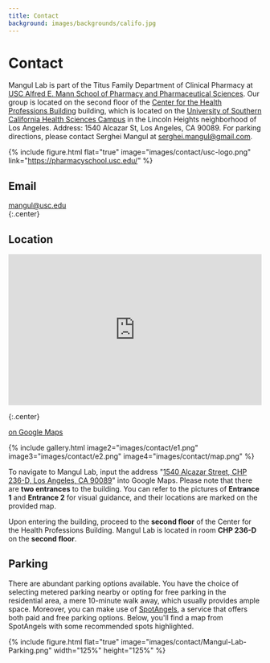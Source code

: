 ```yaml
---
title: Contact
background: images/backgrounds/califo.jpg
---
```


# <i class="fas fa-envelope"></i>Contact

Mangul Lab is part of the Titus Family Department of Clinical Pharmacy at [USC Alfred E. Mann School of Pharmacy and Pharmaceutical Sciences](https://mann.usc.edu/).
Our group is located on the second floor of the [Center for the Health Professions Building](https://calendar.usc.edu/center_for_the_health_professions_building_chp#.X9EwxmQzaTd) building, which is located on the [University of Southern California Health Sciences Campus](https://visit.usc.edu/maps-directions/health-sciences-campus/) in the Lincoln Heights neighborhood of Los Angeles. Address: 1540 Alcazar St, Los Angeles, CA 90089. For parking directions, please contact Serghei Mangul at [serghei.mangul@gmail.com](serghei.mangul@gmail.com).

{%
  include figure.html
  flat="true"
  image="images/contact/usc-logo.png"
  link="https://pharmacyschool.usc.edu/"
%}

## <i class="fas fa-envelope fa-sm"></i>Email

[mangul@usc.edu](mailto:mangul@usc.edu)  
{:.center}

## <i class="fas fa-map-marked fa-sm"></i>Location

<div align="center"> 
  <iframe src="https://www.google.com/maps/embed?pb=!1m18!1m12!1m3!1d13220.981366251248!2d-118.22255886313707!3d34.06322449736689!2m3!1f0!2f0!3f0!3m2!1i1024!2i768!4f13.1!3m3!1m2!1s0x80c2c5d8c664f759%3A0x5e62519437113819!2s1540%20Alcazar%20St%20d%2C%20Los%20Angeles%2C%20CA%2090089!5e0!3m2!1sen!2sus!4v1708828626829!5m2!1sen!2sus" 
  width="100%" 
  height="300" 
  style="border:0;" 
  allowfullscreen="" 
  loading="lazy" 
  referrerpolicy="no-referrer-when-downgrade">
  </iframe> 
</div>

{:.center}

[<i class="fas fa-external-link-alt"></i> on Google Maps](https://www.google.com/maps/search/1540+Alcazar+Street,+CHP+236-D,+Los+Angeles,+CA+90089/@34.0632125,-118.2066798,705m/data=!3m2!1e3!4b1?entry=ttu)

{%
  include gallery.html
  image2="images/contact/e1.png"
  image3="images/contact/e2.png"
  image4="images/contact/map.png"
%}

To navigate to Mangul Lab, input the address "[1540 Alcazar Street, CHP 236-D, Los Angeles, CA 90089](https://www.google.com/maps/place/1540+Alcazar+St+d,+Los+Angeles,+CA+90089,+USA/@34.0632245,-118.2225589,2819m/data=!3m2!1e3!4b1!4m9!1m2!2m1!1s1540+Alcazar+Street,+CHP+236-D,+Los+Angeles,+CA+90089!3m5!1s0x80c2c5d8c664f759:0x5e62519437113819!8m2!3d34.0632081!4d-118.2041049!15sCjUxNTQwIEFsY2F6YXIgU3RyZWV0LCBDSFAgMjM2LUQsIExvcyBBbmdlbGVzLCBDQSA5MDA4OZIBEGNvbXBvdW5kX3NlY3Rpb27gAQA?entry=ttu)" into Google Maps. Please note that there are **two entrances** to the building. You can refer to the pictures of **Entrance 1** and **Entrance 2** for visual guidance, and their locations are marked on the provided map.

Upon entering the building, proceed to the **second floor** of the Center for the Health Professions Building. Mangul Lab is located in room **CHP 236-D** on the **second floor**.

## <i class="fas fa-car"></i>Parking

There are abundant parking options available. You have the choice of selecting metered parking nearby or opting for free parking in the residential area, a mere 10-minute walk away, which usually provides ample space. Moreover, you can make use of [SpotAngels](https://www.spotangels.com/), a service that offers both paid and free parking options. Below, you'll find a map from SpotAngels with some recommended spots highlighted.

{%
  include figure.html
  flat="true"
  image="images/contact/Mangul-Lab-Parking.png"
  width="125%" height="125%"
%}


